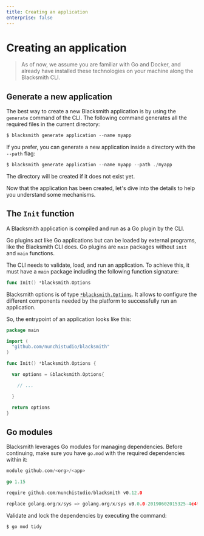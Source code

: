 ```yaml
---
title: Creating an application
enterprise: false
---
```


# Creating an application

> As of now, we assume you are familiar with Go and Docker, and already have
  installed these technologies on your machine along the Blacksmith CLI.

## Generate a new application

The best way to create a new Blacksmith application is by using the `generate`
command of the CLI. The following command generates all the required files in the
current directory:
```go
$ blacksmith generate application --name myapp
```

If you prefer, you can generate a new application inside a directory with the
`--path` flag:
```go
$ blacksmith generate application --name myapp --path ./myapp
```

The directory will be created if it does not exist yet.

Now that the application has been created, let's dive into the details to help
you understand some mechanisms.

## The `Init` function

A Blacksmith application is compiled and run as a Go plugin by the CLI.

Go plugins act like Go applications but can be loaded by external programs, like
the Blacksmith CLI does. Go plugins are `main` packages without `init` and
`main` functions.

The CLI needs to validate, load, and run an application. To achieve this, it must
have a `main` package including the following function signature:
```go
func Init() *blacksmith.Options
```

Blacksmith options is of type
[`*blacksmith.Options`](https://pkg.go.dev/github.com/nunchistudio/blacksmith?tab=doc#Options).
It allows to configure the different components needed by the platform to successfully
run an application.

So, the entrypoint of an application looks like this:
```go
package main

import (
  "github.com/nunchistudio/blacksmith"
)

func Init() *blacksmith.Options {

  var options = &blacksmith.Options{

    // ...

  }

  return options
}
```

## Go modules

Blacksmith leverages Go modules for managing dependencies. Before continuing, make
sure you have `go.mod` with the required dependencies within it:
```go
module github.com/<org>/<app>

go 1.15

require github.com/nunchistudio/blacksmith v0.12.0

replace golang.org/x/sys => golang.org/x/sys v0.0.0-20190602015325-4c4f7f33c9ed
```

Validate and lock the dependencies by executing the command:
```bash
$ go mod tidy
```
